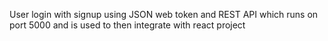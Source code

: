 User login with signup using JSON web token and REST API which runs on port 5000 and is used to then integrate with react project
